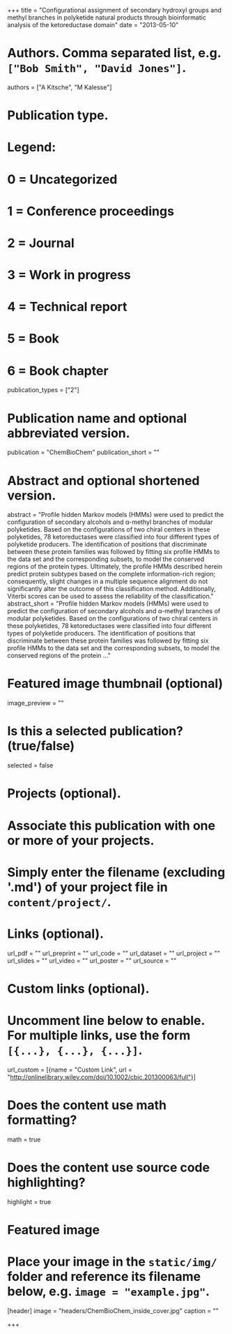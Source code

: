+++
title = "Configurational assignment of secondary hydroxyl groups and methyl branches in polyketide natural products through bioinformatic analysis of the ketoreductase domain"
date = "2013-05-10"

# Authors. Comma separated list, e.g. `["Bob Smith", "David Jones"]`.
authors = ["A Kitsche", "M Kalesse"]

# Publication type.
# Legend:
# 0 = Uncategorized
# 1 = Conference proceedings
# 2 = Journal
# 3 = Work in progress
# 4 = Technical report
# 5 = Book
# 6 = Book chapter
publication_types = ["2"]

# Publication name and optional abbreviated version.
publication = "ChemBioChem"
publication_short = ""

# Abstract and optional shortened version.
abstract = "Profile hidden Markov models (HMMs) were used to predict the configuration of secondary alcohols and α-methyl branches of modular polyketides. Based on the configurations of two chiral centers in these polyketides, 78 ketoreductases were classified into four different types of polyketide producers. The identification of positions that discriminate between these protein families was followed by fitting six profile HMMs to the data set and the corresponding subsets, to model the conserved regions of the protein types. Ultimately, the profile HMMs described herein predict protein subtypes based on the complete information-rich region; consequently, slight changes in a multiple sequence alignment do not significantly alter the outcome of this classification method. Additionally, Viterbi scores can be used to assess the reliability of the classification."
abstract_short = "Profile hidden Markov models (HMMs) were used to predict the configuration of secondary alcohols and α-methyl branches of modular polyketides. Based on the configurations of two chiral centers in these polyketides, 78 ketoreductases were classified into four different types of polyketide producers. The identification of positions that discriminate between these protein families was followed by fitting six profile HMMs to the data set and the corresponding subsets, to model the conserved regions of the protein ..."

# Featured image thumbnail (optional)
image_preview = ""

# Is this a selected publication? (true/false)
selected = false

# Projects (optional).
#   Associate this publication with one or more of your projects.
#   Simply enter the filename (excluding '.md') of your project file in `content/project/`.

# Links (optional).
url_pdf = ""
url_preprint = ""
url_code = ""
url_dataset = ""
url_project = ""
url_slides = ""
url_video = ""
url_poster = ""
url_source = ""

# Custom links (optional).
#   Uncomment line below to enable. For multiple links, use the form `[{...}, {...}, {...}]`.
url_custom = [{name = "Custom Link", url = "http://onlinelibrary.wiley.com/doi/10.1002/cbic.201300063/full"}]

# Does the content use math formatting?
math = true

# Does the content use source code highlighting?
highlight = true

# Featured image
# Place your image in the `static/img/` folder and reference its filename below, e.g. `image = "example.jpg"`.
[header]
image = "headers/ChemBioChem_inside_cover.jpg"
caption = ""

+++

